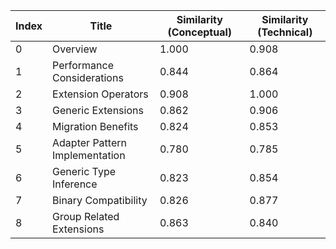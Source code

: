 | Index | Title | Similarity (Conceptual) | Similarity (Technical) |
|-------|-------|-------------------------|------------------------|
| 0 | Overview | 1.000 | 0.908 |
| 1 | Performance Considerations | 0.844 | 0.864 |
| 2 | Extension Operators | 0.908 | 1.000 |
| 3 | Generic Extensions | 0.862 | 0.906 |
| 4 | Migration Benefits | 0.824 | 0.853 |
| 5 | Adapter Pattern Implementation | 0.780 | 0.785 |
| 6 | Generic Type Inference | 0.823 | 0.854 |
| 7 | Binary Compatibility | 0.826 | 0.877 |
| 8 | Group Related Extensions | 0.863 | 0.840 |
